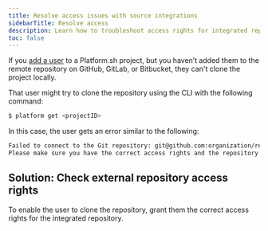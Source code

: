```yaml
---
title: Resolve access issues with source integrations
sidebarTitle: Resolve access
description: Learn how to troubleshoot access rights for integrated repositories.
toc: false
---
```


If you [add a user](/administration/users.md#add-a-user-to-a-project) to a Platform.sh project,
but you haven’t added them to the remote repository on GitHub, GitLab, or Bitbucket,
they can't clone the project locally.

That user might try to clone the repository using the CLI with the following command:

```bash
$ platform get <projectID>
```

In this case, the user gets an error similar to the following:

```txt
Failed to connect to the Git repository: git@github.com:organization/repository.git
Please make sure you have the correct access rights and the repository exists.
```

## Solution: Check external repository access rights

To enable the user to clone the repository,
grant them the correct access rights for the integrated repository.

